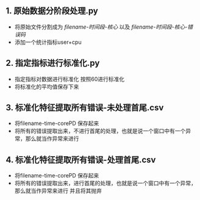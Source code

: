 ## 1. 原始数据分阶段处理.py

- 将原始文件分割成为 *filename-时间段-核心* 以及 *filename-时间段-核心-错误码*
-  添加一个统计指标user+cpu

## 2. 指定指标进行标准化.py

- 指定指标对数据进行标准化 按照60进行标准化
- 将标准化的平均值保存下来

## 3. 标准化特征提取所有错误-未处理首尾.csv 
- 将filename-time-corePD 保存起来
- 将所有的错误提取出来，不进行首尾的处理，也就是说一个窗口中有一个异常，那么就当作异常来进行

## 4. 标准化特征提取所有错误-处理首尾.csv
- 将filename-time-corePD 保存起来
- 将所有的错误提取出来，进行首尾的处理，也就是说一个窗口中有一个异常，那么就当作异常来进行 并且将其抛弃

